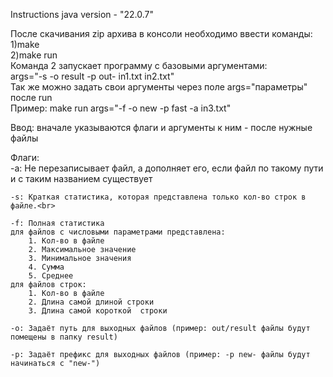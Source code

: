 Instructions
java version - "22.0.7"

После скачивания zip архива в консоли необходимо ввести команды:<br>
1)make<br>
2)make run<br>
Команда 2 запускает программу с базовыми аргументами:<br>
args="-s -o result -p out- in1.txt in2.txt"<br>
Так же можно задать свои аргументы через поле args="параметры" после run<br>
Пример: make run args="-f -o new -p fast -a in3.txt"<br>

Ввод: вначале указываются флаги и аргументы к ним - после нужные файлы<br>

Флаги:<br>
	-a: Не перезаписывает файл, а дополняет его, если файл по такому пути и с таким названием существует<br>
	
	-s: Краткая статистика, которая представлена только кол-во строк в файле.<br>

	-f: Полная статистика 
	для файлов с числовыми параметрами представлена:
		1. Кол-во в файле
		2. Максимальное значение
		3. Минимальное значения
		4. Сумма
		5. Среднее
	для файлов строк:
		1. Кол-во в файле
		2. Длина самой длиной строки
		3. Длина самой короткой	 строки

	-o: Задаёт путь для выходных файлов (пример: out/result файлы будут помещены в папку result)

	-p: Задаёт префикс для выходных файлов (пример: -p new- файлы будут начинаться с "new-")
